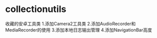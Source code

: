 # collectionutils
收藏的安卓工具类
1.添加Camera2工具类
2.添加AudioRecorder和MediaRecorder的使用
3.添加本地日志输出管理
4.添加NavigationBar高度
